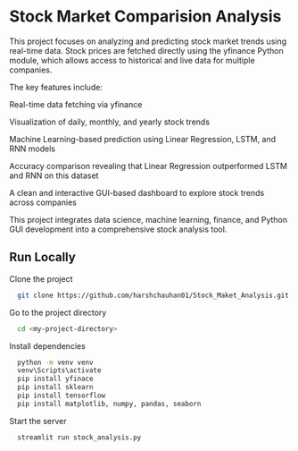 
# Stock Market Comparision Analysis

This project focuses on analyzing and predicting stock market trends using real-time data. Stock prices are fetched directly using the yfinance Python module, which allows access to historical and live data for multiple companies.

The key features include:

Real-time data fetching via yfinance

Visualization of daily, monthly, and yearly stock trends

Machine Learning-based prediction using Linear Regression, LSTM, and RNN models

Accuracy comparison revealing that Linear Regression outperformed LSTM and RNN on this dataset

A clean and interactive GUI-based dashboard to explore stock trends across companies

This project integrates data science, machine learning, finance, and Python GUI development into a comprehensive stock analysis tool.


## Run Locally

Clone the project

```bash
  git clone https://github.com/harshchauhan01/Stock_Maket_Analysis.git
```

Go to the project directory

```bash
  cd <my-project-directory>
```

Install dependencies

```bash
  python -m venv venv
  venv\Scripts\activate
  pip install yfinace
  pip install sklearn
  pip install tensorflow
  pip install matplotlib, numpy, pandas, seaborn
```

Start the server

```bash
  streamlit run stock_analysis.py
```


